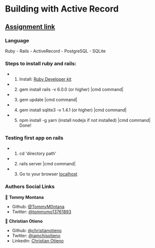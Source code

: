 # Building with Active Record

## [Assignment link](https://www.theodinproject.com/courses/ruby-on-rails/lessons/building-with-active-record-ruby-on-rails)

### Language

Ruby - Rails - ActiveRecord - PostgreSQL - SQLite

### Steps to install ruby and rails:

* 1. Install: [Ruby Developer kit](https://rubyinstaller.org/downloads/)
* 2. gem install rails -v 6.0.0 (or higher) |cmd command|
* 3. gem update |cmd command|
* 4. gem install sqlite3 -v 1.4.1 (or higher) |cmd command|
* 5. npm install -g yarn (install nodejs if not installed) |cmd command|
Done!

### Testing first app on rails

* 1. cd 'directory path'
* 2. rails server  |cmd command|
* 3. Go to your browser [localhost](http://localhost:3000)

### Authors Social Links

👤 **Tommy Montana**

* Github: [@TommyM0ntana](https://github.com/TommyM0ntana)
* Twitter: [@tommymo13761893](https://twitter.com/tommymo13761893)

👤 **Christian Otieno**

* Github: [@christianotieno](https://github.com/christianotieno)
* Twitter: [@iamchisotieno](https://twitter.com/iamchrisotieno)
* Linkedin: [Christian Otieno](https://www.linkedin.com/in/christianotieno/)
